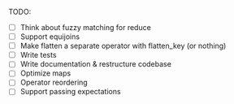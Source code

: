 TODO:

- [ ] Think about fuzzy matching for reduce
- [ ] Support equijoins
- [ ] Make flatten a separate operator with flatten_key (or nothing)
- [ ] Write tests
- [ ] Write documentation & restructure codebase
- [ ] Optimize maps
- [ ] Operator reordering
- [ ] Support passing expectations

